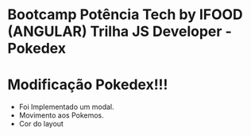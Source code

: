 # Bootcamp Potência Tech by IFOOD (ANGULAR) Trilha JS Developer - Pokedex 

# Modificação Pokedex!!!
- Foi Implementado um modal.
- Movimento aos Pokemos.
- Cor do layout
